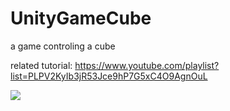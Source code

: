# UnityGameCube

a game controling a cube

related tutorial: https://www.youtube.com/playlist?list=PLPV2KyIb3jR53Jce9hP7G5xC4O9AgnOuL

![](https://github.com/YanZhu00/UnityGameCube/blob/master/gifs/demo.gif)

